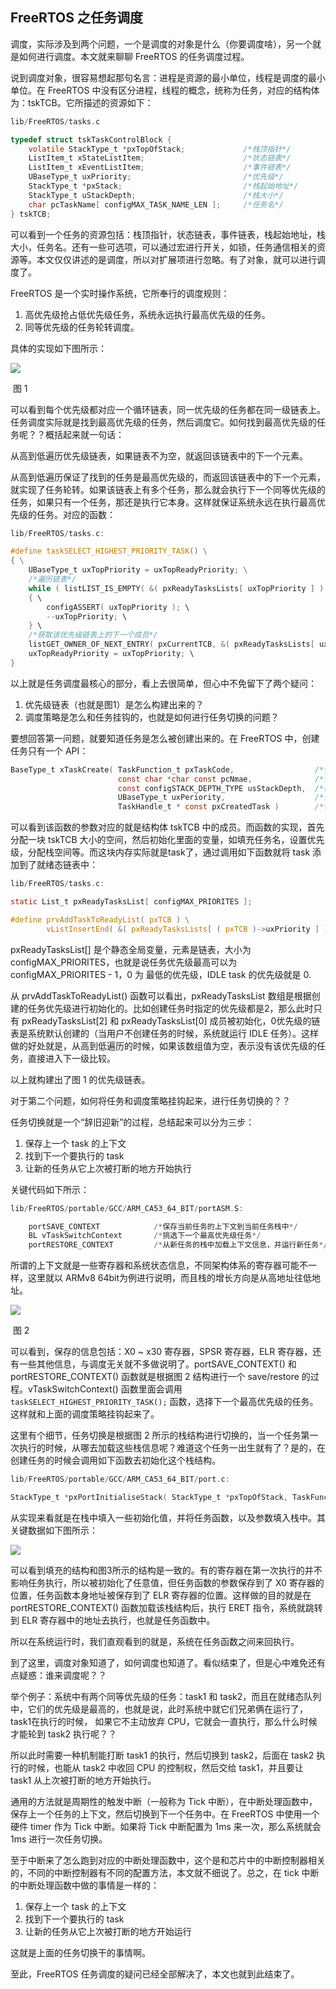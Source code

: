 ## FreeRTOS 之任务调度

调度，实际涉及到两个问题，一个是调度的对象是什么（你要调度啥），另一个就是如何进行调度。本文就来聊聊 FreeRTOS 的任务调度过程。

说到调度对象，很容易想起那句名言：进程是资源的最小单位，线程是调度的最小单位。在 FreeRTOS 中没有区分进程，线程的概念，统称为任务，对应的结构体为：tskTCB。它所描述的资源如下：

```c
lib/FreeRTOS/tasks.c

typedef struct tskTaskControlBlock {
	volatile StackType_t *pxTopOfStack;				/*栈顶指针*/
	ListItem_t xStateListItem;						/*状态链表*/
	ListItem_t xEventListItem;						/*事件链表*/
    UBaseType_t uxPriority;							/*优先级*/
    StackType_t *pxStack;							/*栈起始地址*/
    StackType_t uStackDepth;						/*栈大小*/
    char pcTaskName[ configMAX_TASK_NAME_LEN ];		/*任务名*/
} tskTCB;
```

可以看到一个任务的资源包括：栈顶指针，状态链表，事件链表，栈起始地址，栈大小，任务名。还有一些可选项，可以通过宏进行开关，如锁，任务通信相关的资源等。本文仅仅讲述的是调度，所以对扩展项进行忽略。有了对象，就可以进行调度了。

FreeRTOS 是一个实时操作系统，它所奉行的调度规则：

1. 高优先级抢占低优先级任务，系统永远执行最高优先级的任务。
2. 同等优先级的任务轮转调度。

具体的实现如下图所示：

![](./res/schedule/schedule_lists.png)

​																				图 1

可以看到每个优先级都对应一个循环链表，同一优先级的任务都在同一级链表上。任务调度实际就是找到最高优先级的任务，然后调度它。如何找到最高优先级的任务呢？？概括起来就一句话：

从高到低遍历优先级链表，如果链表不为空，就返回该链表中的下一个元素。

从高到低遍历保证了找到的任务是最高优先级的，而返回该链表中的下一个元素，就实现了任务轮转。如果该链表上有多个任务，那么就会执行下一个同等优先级的任务，如果只有一个任务，那还是执行它本身。这样就保证系统永远在执行最高优先级的任务。对应的函数：

```c
lib/FreeRTOS/tasks.c:

#define taskSELECT_HIGHEST_PRIORITY_TASK() \
{ \
	UBaseType_t uxTopPriority = uxTopReadyPriority; \
	/*遍历链表*/
	while ( listLIST_IS_EMPTY( &( pxReadyTasksLists[ uxTopPriority ] ) ) ) \
	{ \
		configASSERT( uxTopPriority ); \
		--uxTopPriority; \
	} \
    /*获取该优先级链表上的下一个成员*/
	listGET_OWNER_OF_NEXT_ENTRY( pxCurrentTCB, &( pxReadyTasksLists[ uxTopPriority ])); \
	uxTopReadyPriority = uxTopPriority; \
}
```

以上就是任务调度最核心的部分，看上去很简单，但心中不免留下了两个疑问：

1. 优先级链表（也就是图1）是怎么构建出来的？
2. 调度策略是怎么和任务挂钩的，也就是如何进行任务切换的问题？

要想回答第一问题，就要知道任务是怎么被创建出来的。在 FreeRTOS 中，创建任务只有一个 API：

```c
BaseType_t xTaskCreate( TaskFunction_t pxTaskCode,					/*任务函数*/
						const char *char const pcNmae,				/*任务名*/
						const configSTACK_DEPTH_TYPE usStackDepth,  /*栈大小*/
						UBaseType_t uxPeriority,					/*任务优先级*/
						TaskHandle_t * const pxCreatedTask )		/*任务句柄*/
```

可以看到该函数的参数对应的就是结构体 tskTCB 中的成员。而函数的实现，首先分配一块 tskTCB 大小的空间，然后初始化里面的变量，如填充任务名，设置优先级，分配栈空间等。而这块内存实际就是task了，通过调用如下函数就将 task 添加到了就绪态链表中：

```c
lib/FreeRTOS/tasks.c:

static List_t pxReadyTasksList[ configMAX_PRIORITES ];

#define prvAddTaskToReadyList( pxTCB ) \
		vListInsertEnd( &( pxReadyTasksLists[ ( pxTCB )->uxPriority ] ), &( ( pxTCB )->xStateListItem ) );
```

pxReadyTasksList[] 是个静态全局变量，元素是链表，大小为 configMAX_PRIORITES，也就是说任务优先级最高可以为 configMAX_PRIORITES - 1，0 为 最低的优先级，IDLE task 的优先级就是 0.

从 prvAddTaskToReadyList() 函数可以看出，pxReadyTasksList 数组是根据创建的任务优先级进行初始化的。比如创建任务时指定的优先级都是2，那么此时只有 pxReadyTasksList[2] 和 pxReadyTasksList[0] 成员被初始化，0优先级的链表是系统默认创建的（当用户不创建任务的时候，系统就运行 IDLE 任务）。这样做的好处就是，从高到低遍历的时候，如果该数组值为空，表示没有该优先级的任务，直接进入下一级比较。

以上就构建出了图 1 的优先级链表。

对于第二个问题，如何将任务和调度策略挂钩起来，进行任务切换的？？

任务切换就是一个“辞旧迎新”的过程，总结起来可以分为三步：

1. 保存上一个 task 的上下文
2. 找到下一个要执行的 task
3. 让新的任务从它上次被打断的地方开始执行

关键代码如下所示：

```asm
lib/FreeRTOS/portable/GCC/ARM_CA53_64_BIT/portASM.S:

	portSAVE_CONTEXT			/*保存当前任务的上下文到当前任务栈中*/
	BL vTaskSwitchContext		/*挑选下一个最高优先级任务*/
	portRESTORE_CONTEXT			/*从新任务的栈中加载上下文信息，并运行新任务*/
```

所谓的上下文就是一些寄存器和系统状态信息，不同架构体系的寄存器可能不一样，这里就以 ARMv8 64bit为例进行说明，而且栈的增长方向是从高地址往低地址。

![](./res/schedule/stack_struct.png)

​																								图 2

可以看到，保存的信息包括：X0 ~ x30 寄存器，SPSR 寄存器，ELR 寄存器，还有一些其他信息，与调度无关就不多做说明了。portSAVE_CONTEXT() 和 portRESTORE_CONTEXT() 函数就是根据图 2 结构进行一个 save/restore 的过程。vTaskSwitchContext() 函数里面会调用 ```taskSELECT_HIGHEST_PRIORITY_TASK();``` 函数，选择下一个最高优先级的任务。这样就和上面的调度策略挂钩起来了。

这里有个细节，任务切换是根据图 2 所示的栈结构进行切换的，当一个任务第一次执行的时候，从哪去加载这些栈信息呢？难道这个任务一出生就有了？是的，在创建任务的时候会调用如下函数去初始化这个栈结构。

```c
lib/FreeRTOS/portable/GCC/ARM_CA53_64_BIT/port.c:

StackType_t *pxPortInitialiseStack( StackType_t *pxTopOfStack, TaskFunction_t pxCode, void *pvParameters );
```

从实现来看就是在栈中填入一些初始化值，并将任务函数，以及参数填入栈中。其关键数据如下图所示：

![](./res/schedule/stack_struct.png)

可以看到填充的结构和图3所示的结构是一致的。有的寄存器在第一次执行的并不影响任务执行，所以被初始化了任意值，但任务函数的参数保存到了 X0 寄存器的位置，任务函数本身地址被保存到了 ELR 寄存器的位置。这样做的目的就是在 portRESTORE_CONTEXT() 函数加载该栈结构后，执行 ERET 指令，系统就跳转到 ELR 寄存器中的地址去执行，也就是任务函数中。

所以在系统运行时，我们直观看到的就是，系统在任务函数之间来回执行。

到了这里，调度对象知道了，如何调度也知道了。看似结束了，但是心中难免还有点疑惑：谁来调度呢？？

举个例子：系统中有两个同等优先级的任务：task1 和 task2，而且在就绪态队列中，它们的优先级是最高的，也就是说，此时系统中就它们兄弟俩在运行了，task1在执行的时候， 如果它不主动放弃 CPU，它就会一直执行，那么什么时候才能轮到 task2 执行呢？？

所以此时需要一种机制能打断 task1 的执行，然后切换到 task2，后面在 task2 执行的时候，也能从 task2 中收回 CPU 的控制权，然后交给 task1，并且要让 task1 从上次被打断的地方开始执行。

通用的方法就是周期性的触发中断（一般称为 Tick 中断），在中断处理函数中，保存上一个任务的上下文，然后切换到下一个任务中。在 FreeRTOS 中使用一个硬件 timer 作为 Tick 中断。如果将 Tick 中断配置为 1ms 来一次，那么系统就会 1ms 进行一次任务切换。

至于中断来了怎么跑到对应的中断处理函数中，这个是和芯片中的中断控制器相关的，不同的中断控制器有不同的配置方法，本文就不细说了。总之，在 tick 中断的中断处理函数中做的事情是一样的：

1. 保存上一个 task 的上下文
2. 找到下一个要执行的 task
3. 让新的任务从它上次被打断的地方开始运行

这就是上面的任务切换干的事情啊。

至此，FreeRTOS 任务调度的疑问已经全部解决了，本文也就到此结束了。





